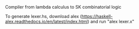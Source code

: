 Compiler from lambda calculus to SK combinatorial logic

To generate lexer.hs, download alex (https://haskell-alex.readthedocs.io/en/latest/index.html) and run "alex lexer.x"

